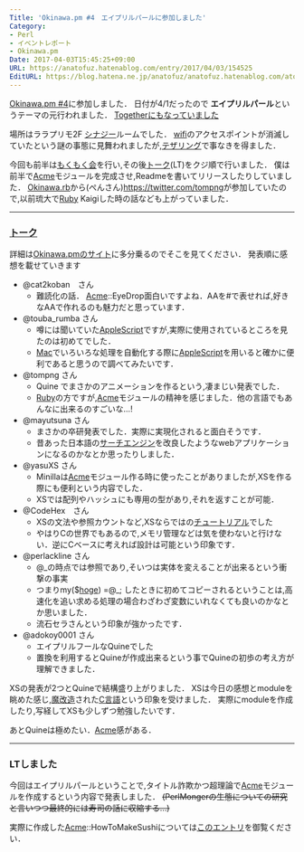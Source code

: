 ```yaml
---
Title: 'Okinawa.pm #4　エイプリルパールに参加しました'
Category:
- Perl
- イベントレポート
- Okinawa.pm
Date: 2017-04-03T15:45:25+09:00
URL: https://anatofuz.hatenablog.com/entry/2017/04/03/154525
EditURL: https://blog.hatena.ne.jp/anatofuz/anatofuz.hatenablog.com/atom/entry/8599973812278688744
---
```


<p><a href="https://okinawapm.connpass.com/event/53409/">Okinawa.pm #4</a>に参加しました．
日付が4/1だったので <strong>エイプリルパール</strong>というテーマの元行われました．
<a href="https://togetter.com/li/1096471">Togetherにもなっていました</a></p>

<p>場所はララプリモ2F <a class="keyword" href="http://d.hatena.ne.jp/keyword/%A5%B7%A5%CA%A5%B8%A1%BC">シナジー</a>ルームでした．
<a class="keyword" href="http://d.hatena.ne.jp/keyword/wifi">wifi</a>のアクセスポイントが消滅していたという謎の事態に見舞われましたが,<a class="keyword" href="http://d.hatena.ne.jp/keyword/%A5%C6%A5%B6%A5%EA%A5%F3%A5%B0">テザリング</a>で事なきを得ました．</p>

<p>今回も前半は<a class="keyword" href="http://d.hatena.ne.jp/keyword/%A4%E2%A4%AF%A4%E2%A4%AF%B2%F1">もくもく会</a>を行い,その後<a class="keyword" href="http://d.hatena.ne.jp/keyword/%A5%C8%A1%BC%A5%AF">トーク</a>(LT)をクジ順で行いました．
僕は前半で<a class="keyword" href="http://d.hatena.ne.jp/keyword/Acme">Acme</a>モジュールを完成させ,Readmeを書いてリリースしたりしていました．
<a href="http://ruby.okinawa/">Okinawa.rb</a>から(ぺんさん)<a href="https://twitter.com/tompng">https://twitter.com/tompng</a>が参加していたので,以前琉大で<a class="keyword" href="http://d.hatena.ne.jp/keyword/Ruby">Ruby</a> Kaigiした時の話なども上がっていました．</p>

<hr />

<h3><a class="keyword" href="http://d.hatena.ne.jp/keyword/%A5%C8%A1%BC%A5%AF">トーク</a></h3>

<p>詳細は<a href="http://okinawa.pm.org/">Okinawa.pmのサイト</a>に多分乗るのでそこを見てください．
発表順に感想を載せていきます</p>

<ul>
<li>@cat2koban　さん

<ul>
<li>難読化の話． <a class="keyword" href="http://d.hatena.ne.jp/keyword/Acme">Acme</a>::EyeDrop面白いですよね．AAを#で表せれば,好きなAAで作れるのも魅力だと思っています．</li>
</ul>
</li>
<li>@touba_rumba さん

<ul>
<li>噂には聞いていた<a class="keyword" href="http://d.hatena.ne.jp/keyword/AppleScript">AppleScript</a>ですが,実際に使用されているところを見たのは初めてでした．</li>
<li><a class="keyword" href="http://d.hatena.ne.jp/keyword/Mac">Mac</a>でいろいろな処理を自動化する際に<a class="keyword" href="http://d.hatena.ne.jp/keyword/AppleScript">AppleScript</a>を用いると確かに便利であると思うので調べてみたいです．</li>
</ul>
</li>
<li>@tompng さん

<ul>
<li>Quine でまさかのアニメーションを作るという,凄まじい発表でした．</li>
<li><a class="keyword" href="http://d.hatena.ne.jp/keyword/Ruby">Ruby</a>の方ですが,<a class="keyword" href="http://d.hatena.ne.jp/keyword/Acme">Acme</a>モジュールの精神を感じました．他の言語でもあんなに出来るのすごいな…!</li>
</ul>
</li>
<li>@mayutsuna さん

<ul>
<li>まさかの卒研発表でした．実際に実現化されると面白そうです．</li>
<li>昔あった日本語の<a class="keyword" href="http://d.hatena.ne.jp/keyword/%A5%B5%A1%BC%A5%C1%A5%A8%A5%F3%A5%B8%A5%F3">サーチエンジン</a>を改良したようなwebアプリケーションになるのかなとか思ったりしました．</li>
</ul>
</li>
<li>@yasuXS さん

<ul>
<li> Minillaは<a class="keyword" href="http://d.hatena.ne.jp/keyword/Acme">Acme</a>モジュール作る時に使ったことがありましたが,XSを作る際にも便利という内容でした．</li>
<li> XSでは配列やハッシュにも専用の型があり,それを返すことが可能．</li>
</ul>
</li>
<li>@CodeHex　さん

<ul>
<li> XSの文法や参照カウントなど,XSならではの<a class="keyword" href="http://d.hatena.ne.jp/keyword/%A5%C1%A5%E5%A1%BC%A5%C8%A5%EA%A5%A2%A5%EB">チュートリアル</a>でした</li>
<li>やはりCの世界でもあるので,メモリ管理などは気を使わないと行けない．逆にCベースに考えれば設計は可能という印象です．</li>
</ul>
</li>
<li>@perlackline さん

<ul>
<li>@_の時点では参照であり,そいつは実体を変えることが出来るという衝撃の事実</li>
<li>つまりmy($<a class="keyword" href="http://d.hatena.ne.jp/keyword/hoge">hoge</a>)  =@_; したときに初めてコピーされるということは,高速化を追い求める処理の場合わざわざ変数にいれなくても良いのかなとか思いました．</li>
<li>流石セラさんという印象が強かったです．</li>
</ul>
</li>
<li>@adokoy0001 さん

<ul>
<li> エイプリルフールなQuineでした</li>
<li> 置換を利用するとQuineが作成出来るという事でQuineの初歩の考え方が理解できました．</li>
</ul>
</li>
</ul>


<p>XSの発表が2つとQuineで結構盛り上がりました．
XSは今日の感想とmoduleを眺めた感じ,<a class="keyword" href="http://d.hatena.ne.jp/keyword/%CB%E2%B2%FE%C2%A4">魔改造</a>された<a class="keyword" href="http://d.hatena.ne.jp/keyword/C%B8%C0%B8%EC">C言語</a>という印象を受けました．
実際にmoduleを作成したり,写経してXSも少しずつ勉強したいです．</p>

<p>あとQuineは極めたい．<a class="keyword" href="http://d.hatena.ne.jp/keyword/Acme">Acme</a>感がある．</p>

<hr />

<h3>LTしました</h3>

<p>今回はエイプリルパールということで,タイトル詐欺かつ超理論で<a class="keyword" href="http://d.hatena.ne.jp/keyword/Acme">Acme</a>モジュールを作成するという内容で発表しました．
<s>(PerlMongerの生態についての研究と言いつつ最終的には寿司の話に収縮する…) </s></p>

<script async class="speakerdeck-embed" data-id="0bd988fef546481093b795183b46c785" data-ratio="1.77777777777778" src="//speakerdeck.com/assets/embed.js"></script>


<p>実際に作成した<a class="keyword" href="http://d.hatena.ne.jp/keyword/Acme">Acme</a>::HowToMakeSushiについては<a href="http://shimitakax.hatenablog.com/entry/2017/04/03/094917">このエントリ</a>を御覧ください．</p>
